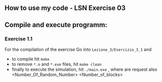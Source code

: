 ## How to use my code - LSN Exercise 03

## Compile and execute programm:

### Exercise 1.1

For the  compilation of the exercise  Go into `Lezione_3/Esercizio_3_1` and
- to compile hit `make`
- to remove `*.o` and `*.exe` files, hit `make clean`
- finally to execute the simulation, hit `./main.exe` , where are request also <Number_Of_Random_Number> <Number_of_blocks> <number of steps>

